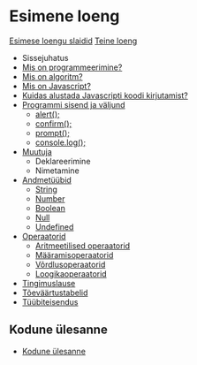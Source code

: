 # Esimene loeng

[Esimese loengu slaidid](../loeng_01/slaidid.pdf)
[Teine loeng](../loeng_02/README.md)

- Sissejuhatus
- [Mis on programmeerimine?](../../concepts/programmeerimine/README.md)
- [Mis on algoritm?](../../concepts/algoritm/README.md)
- [Mis on Javascript?](../../concepts/javascript/README.md)
- [Kuidas alustada Javascripti koodi kirjutamist?](../../concepts/alustamine/README.md)
- [Programmi sisend ja väljund](../../concepts/suhtlemine/README.md)
  - [alert();](../../concepts/alert/README.md)
  - [confirm();](../../concepts/confirm/README.md)
  - [prompt();](../../concepts/prompt/README.md)
  - [console.log();](../../concepts/console/README.md)
- [Muutuja](../../concepts/muutuja/README.md)
  - Deklareerimine
  - Nimetamine
- [Andmetüübid](../../concepts/andmetyybid/README.md)
  - [String](../../concepts/string/README.md)
  - [Number](../../concepts/number/README.md)
  - [Boolean](../../concepts/boolean/README.md)
  - [Null](../../concepts/null/README.md)
  - [Undefined](../../concepts/undefined/README.md)
- [Operaatorid](../../concepts/operaatorid/README.md)
  - [Aritmeetilised operaatorid](../../concepts/aritmeetilisedOperaatorid/README.md)
  - [Määramisoperaatorid](../../concepts/maaramisOperaatorid/README.md)
  - [Võrdlusoperaatorid](../../concepts/vordlusOperaatorid/README.md)
  - [Loogikaoperaatorid](../../concepts/loogikaOperaatorid/README.md)
- [Tingimuslause](../../concepts/tingimuslause/README.md)
- [Tõeväärtustabelid](../../concepts/toevaartusTabel/README.md)
- [Tüübiteisendus](../../concepts/tyybiteisendus/README.md)

## Kodune ülesanne

- [Kodune ülesanne](./homework.md)
